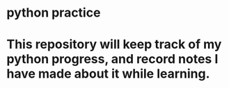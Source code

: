 # python practice
# This repository will keep track of my python progress, and record notes I have made about it while learning. 
